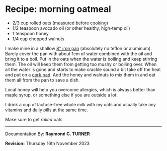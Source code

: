 # Recipe: morning oatmeal

* 2/3 cup rolled oats (measured before cooking)
* 1/2 teaspoon avocado oil (or other healthy, high-temp oil)
* 1 teaspoon honey
* 1/4 cup chopped walnuts

I make mine in a shallow [8" iron pan](https://amzn.to/3SCYC8v) (absolutely no teflon or aluminum). Barely cover the pan with about 1cm of water combined with the oil and bring it to a boil. Put in the oats when the water is boiling and keep stirring them. The oil will keep them from getting too mushy or boiling over. When all the water is gone and starts to make crackle sound a bit take off the heat and put on a [cork pad](https://amzn.to/46beu56). Add the honey and walnuts to mix them in and eat them all from the pan to save a dish.

Local honey will help you overcome allergies, which is always better than maple syrup, or something else if you are outside a lot.

I drink a cup of lactose-free whole milk with my oats and usually take any vitamins and daily pills at the same time.

Make sure to get *rolled* oats.


---

Documentation By: **Raymond C. TURNER**

**Revision:** Thursday 16th November 2023